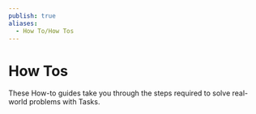 ```yaml
---
publish: true
aliases:
  - How To/How Tos
---
```


# How Tos

These How-to guides take you through the steps required to solve real-world problems with Tasks.
